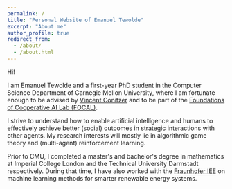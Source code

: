 ```yaml
---
permalink: /
title: "Personal Website of Emanuel Tewolde"
excerpt: "About me"
author_profile: true
redirect_from: 
  - /about/
  - /about.html
---
```


Hi!

I am Emanuel Tewolde and a first-year PhD student in the Computer Science Department of Carnegie Mellon University, where I am fortunate enough to be advised by [Vincent Conitzer](http://www.cs.cmu.edu/~conitzer/) and to be part of the [Foundations of Cooperative AI Lab (FOCAL)](http://www.cs.cmu.edu/~focal/). 

I strive to understand how to enable artificial intelligence and humans to effectively achieve better (social) outcomes in strategic interactions with other agents. My research interests will mostly lie in algorithmic game theory and (multi-agent) reinforcement learning. 

Prior to CMU, I completed a master's and bachelor's degree in mathematics at Imperial College London and the Technical University Darmstadt respectively. During that time, I have also worked with the [Fraunhofer IEE](https://www.iee.fraunhofer.de/en.html) on machine learning methods for smarter renewable energy systems.
